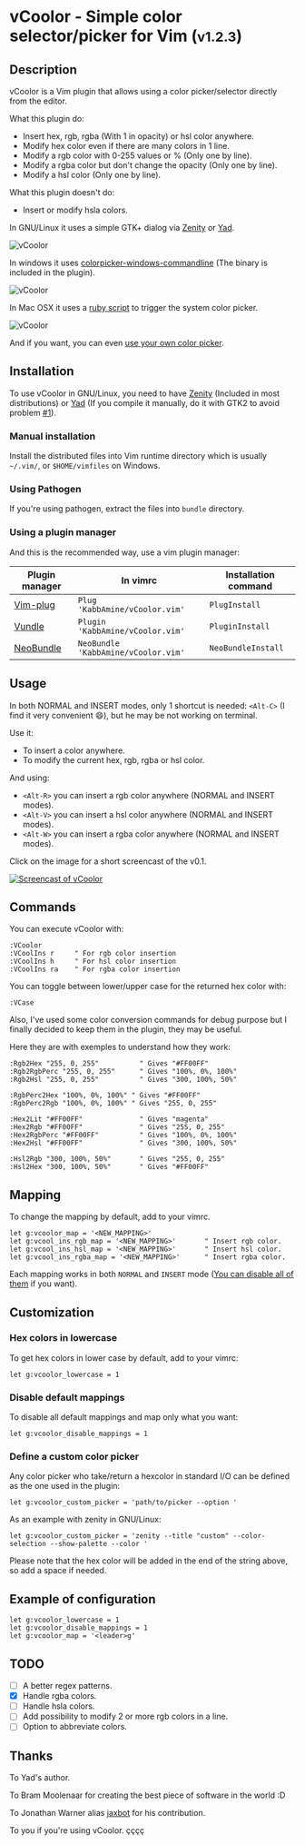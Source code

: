 vCoolor - Simple color selector/picker for Vim (<small>v1.2.3</small>)
===========================================================================

Description
-----------

vCoolor is a Vim plugin that allows using a color picker/selector directly from the editor.

What this plugin do:

* Insert hex, rgb, rgba (With 1 in opacity) or hsl color anywhere.
* Modify hex color even if there are many colors in 1 line.
* Modify a rgb color with 0-255 values or % (Only one by line).
* Modify a rgba color but don't change the opacity (Only one by line).
* Modify a hsl color (Only one by line).

What this plugin doesn't do:

* Insert or modify hsla colors.

In GNU/Linux it uses a simple GTK+ dialog via [Zenity](https://wiki.gnome.org/action/show/Projects/Zenity) or [Yad](http://sourceforge.net/projects/yad-dialog/).

![vCoolor](.img/screen.png)

In windows it uses [colorpicker-windows-commandline](https://github.com/jaxbot/colorpicker-windows-commandline) (The binary is included in the plugin).

![vCoolor](.img/screen-win.png)

In Mac OSX it uses a [ruby script](https://github.com/KabbAmine/vCoolor.vim/tree/master/osx/color-picker) to trigger the system color picker.

![vCoolor](.img/screen-osx.png)

And if you want, you can even [use your own color picker](#customPicker).

Installation
-------------

To use vCoolor in GNU/Linux, you need to have [Zenity](https://wiki.gnome.org/action/show/Projects/Zenity) (Included in most distributions) or [Yad](http://sourceforge.net/projects/yad-dialog/) (If you compile it manually, do it with GTK2 to avoid problem [#1](https://github.com/KabbAmine/vCoolor.vim/issues/1)).

### Manual installation

Install the distributed files into Vim runtime directory which is usually `~/.vim/`, or `$HOME/vimfiles` on Windows.

### Using Pathogen
If you're using pathogen, extract the files into `bundle` directory.

### Using a plugin manager

And this is the recommended way, use a vim plugin manager:

| Plugin manager                                         | In vimrc                         | Installation command |
|--------------------------------------------------------|----------------------------------|----------------------|
| [Vim-plug](https://github.com/junegunn/vim-plug)       | `Plug 'KabbAmine/vCoolor.vim'`      | `PlugInstall`          |
| [Vundle](https://github.com/gmarik/Vundle.vim)         | `Plugin 'KabbAmine/vCoolor.vim'`    | `PluginInstall`        |
| [NeoBundle](https://github.com/Shougo/neobundle.vim)   | `NeoBundle 'KabbAmine/vCoolor.vim'` | `NeoBundleInstall`     |

Usage
-----

In both NORMAL and INSERT modes, only 1 shortcut is needed: `<Alt-C>` (I find it very convenient :smile:), but he may be not working on terminal.

Use it:

* To insert a color anywhere.
* To modify the current hex, rgb, rgba or hsl color.

And using:

* `<Alt-R>` you can insert a rgb color anywhere (NORMAL and INSERT modes).
* `<Alt-V>` you can insert a hsl color anywhere (NORMAL and INSERT modes).
* `<Alt-W>` you can insert a rgba color anywhere (NORMAL and INSERT modes).

Click on the image for a short screencast of the v0.1.

[![Screencast of vCoolor](.img/play-me.jpg)](https://www.youtube.com/watch?v=ZBJ_-Uxm55U)

Commands
--------

You can execute vCoolor with:

	:VCoolor
	:VCoolIns r		" For rgb color insertion
	:VCoolIns h		" For hsl color insertion
	:VCoolIns ra	" For rgba color insertion

You can toggle between lower/upper case for the returned hex color with:

	:VCase

Also, I've used some color conversion commands for debug purpose but I finally decided to keep them in the plugin, they may be useful.

Here they are with exemples to understand how they work:

	:Rgb2Hex "255, 0, 255"			" Gives "#FF00FF"
	:Rgb2RgbPerc "255, 0, 255"		" Gives "100%, 0%, 100%"
	:Rgb2Hsl "255, 0, 255"			" Gives "300, 100%, 50%"

	:RgbPerc2Hex "100%, 0%, 100%" " Gives "#FF00FF"
	:RgbPerc2Rgb "100%, 0%, 100%" " Gives "255, 0, 255"

	:Hex2Lit "#FF00FF"				" Gives "magenta"
	:Hex2Rgb "#FF00FF"				" Gives "255, 0, 255"
	:Hex2RgbPerc "#FF00FF"			" Gives "100%, 0%, 100%"
	:Hex2Hsl "#FF00FF"				" Gives "300, 100%, 50%"

	:Hsl2Rgb "300, 100%, 50%"		" Gives "255, 0, 255"
	:Hsl2Hex "300, 100%, 50%"		" Gives "#FF00FF"

Mapping
-------

To change the mapping by default, add to your vimrc.

	let g:vcoolor_map = '<NEW_MAPPING>'
	let g:vcool_ins_rgb_map = '<NEW_MAPPING>'		" Insert rgb color.
	let g:vcool_ins_hsl_map = '<NEW_MAPPING>'		" Insert hsl color.
	let g:vcool_ins_rgba_map = '<NEW_MAPPING>'		" Insert rgba color.

Each mapping works in both `NORMAL` and `INSERT` mode ([You can disable all of them](#disableMaps) if you want).

Customization
-------------

### Hex colors in lowercase

To get hex colors in lower case by default, add to your vimrc:

	let g:vcoolor_lowercase = 1

### Disable default mappings<a id="disableMaps"></a>

To disable all default mappings and map only what you want:

	let g:vcoolor_disable_mappings = 1

### Define a custom color picker<a id="customPicker"></a>

Any color picker who take/return a hexcolor in standard I/O can be defined as the one used in the plugin:

	let g:vcoolor_custom_picker = 'path/to/picker --option '

As an example with zenity in GNU/Linux:

	let g:vcoolor_custom_picker = 'zenity --title "custom" --color-selection --show-palette --color '

Please note that the hex color will be added in the end of the string above, so add a space if needed.

Example of configuration
------------------------

```
let g:vcoolor_lowercase = 1
let g:vcoolor_disable_mappings = 1
let g:vcoolor_map = '<leader>g'
```

TODO
----

- [ ] A better regex patterns.
- [x] Handle rgba colors.
- [ ] Handle hsla colors.
- [ ] Add possibility to modify 2 or more rgb colors in a line.
- [ ] Option to abbreviate colors.

Thanks
-------

To Yad's author.

To Bram Moolenaar for creating the best piece of software in the world :D

To Jonathan Warner alias [jaxbot](https://github.com/jaxbot) for his contribution.

To you if you're using vCoolor.
çççç